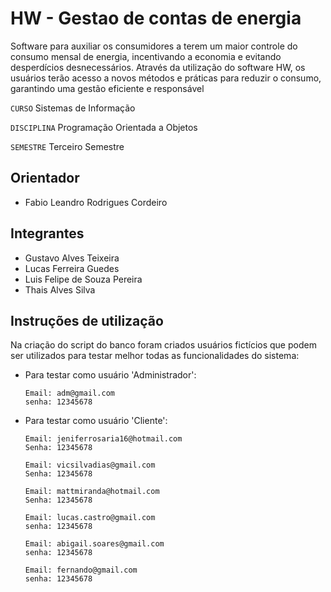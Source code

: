 # HW - Gestao de contas de energia

Software para auxiliar os consumidores a terem um maior controle do consumo mensal de energia, incentivando a economia e evitando desperdícios desnecessários. Através da utilização do software HW, os usuários terão acesso a novos métodos e práticas para reduzir o consumo, garantindo uma gestão eficiente e responsável

`CURSO` Sistemas de Informação

`DISCIPLINA` Programação Orientada a Objetos

`SEMESTRE` Terceiro Semestre

## Orientador

* Fabio Leandro Rodrigues Cordeiro

## Integrantes

* Gustavo Alves Teixeira
* Lucas Ferreira Guedes
* Luis Felipe de Souza Pereira
* Thais Alves Silva

## Instruções de utilização

Na criação do script do banco foram criados usuários fictícios que podem ser utilizados para testar melhor todas as funcionalidades do sistema:

* Para testar como usuário 'Administrador':

      Email: adm@gmail.com
      senha: 12345678

* Para testar como usuário 'Cliente':

      Email: jeniferrosaria16@hotmail.com  
      Senha: 12345678

      Email: vicsilvadias@gmail.com
      Senha: 12345678
      
      Email: mattmiranda@hotmail.com
      Senha: 12345678
  
      Email: lucas.castro@gmail.com
      senha: 12345678

      Email: abigail.soares@gmail.com
      senha: 12345678
      
      Email: fernando@gmail.com
      senha: 12345678
      
